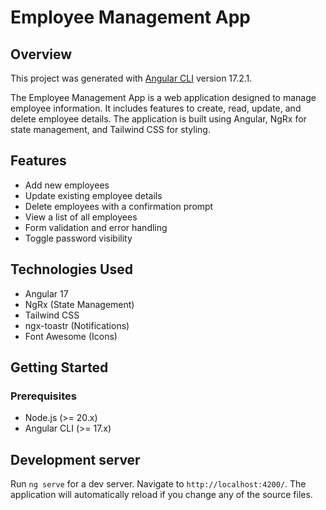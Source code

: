 # Employee Management App

## Overview

This project was generated with [Angular CLI](https://github.com/angular/angular-cli) version 17.2.1.

The Employee Management App is a web application designed to manage employee information. It includes features to create, read, update, and delete employee details. The application is built using Angular, NgRx for state management, and Tailwind CSS for styling.

## Features

- Add new employees
- Update existing employee details
- Delete employees with a confirmation prompt
- View a list of all employees
- Form validation and error handling
- Toggle password visibility

## Technologies Used

- Angular 17
- NgRx (State Management)
- Tailwind CSS
- ngx-toastr (Notifications)
- Font Awesome (Icons)

## Getting Started

### Prerequisites

- Node.js (>= 20.x)
- Angular CLI (>= 17.x)

  
## Development server

Run `ng serve` for a dev server. Navigate to `http://localhost:4200/`. The application will automatically reload if you change any of the source files.

